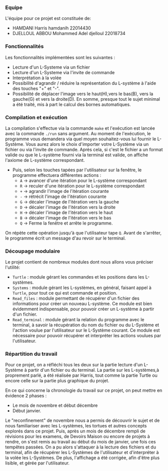 ### Equipe
L'équipe pour ce projet est constituée de:
* HAMDANI Harris hamdanih 22014430
* DJELLOUL ABBOU Mohammed Adel djelloul 22018734

### Fonctionnalités

Les fonctionnalités implémentées sont les suivantes :
- Lecture d'un L-Systeme via un fichier
- Lecture d'un L-Systeme via l'invite de commande
- Interprétation à la volée
- Possibilité d'agrandir / réduire la représentation du L-système à l'aide des touches "+" et "-".
- Possibilité de déplacer l'image vers le haut(H),vers le bas(B), vers la gauche(G) et vers la droite(D).
En somme, presque tout le sujet minimal a été traité, mis à part le calcul des bornes automatiques.


### Compilation et exécution

La compilation s'effectue via la commande `make` et l'exécution est lancée avec la commande `./run` sans argument.
Au moment de l'exécution, le programme vous demandera via quel moyen souhaitez-vous lui fournir le L-Système.
Vous aurez alors le choix d'importer votre L-Système via un fichier ou via l'invite de commande.
Après cela, si c'est le fichier a un format valide ou que le L-système fourni via la terminal est valide, on affiche l'axiome de L-système correspondant.
* Puis, selon les touches tapées par l'utilisateur sur la fenêtre, le programme effectuera différentes actions :
	* `A` -> avancer d'une itération pour le L-système correspondant
	* `R` -> reculer d'une itération pour le L-système correspondant
	* `+` -> agrandir l'image de l'itération courante
	* `-` -> rétrécit l'image de l'itération courante
	* `G` -> décaler l'image de l'itération vers la gauche
	* `D` -> décaler l'image de l'itération vers la droite
	* `H` -> décaler l'image de l'itération vers le haut
	* `B` -> décaler l'image de l'itération vers le bas
	* `Q` -> Ferme la fenêtre et arrête le programme.

On répète cette opération jusqu'à que l'utilisateur tape `Q`. Avant de s'arrêter, le programme écrit un message d'au revoir sur le terminal.

### Découpage modulaire

Le projet contient de nombreux modules dont nous allons vous préciser l'utilité:
- `Turtle` : module gérant les commandes et les positions dans les L-systèmes.
- `Systems` : module gérant les L-systèmes, en général, faisant appel à `Turtle`, pour tout ce qui est commande et position.
- `Read_files` : module permettant de récupérer d'un fichier des informations pour créer un nouveau L-système. Ce module est bien évidemment indispensable, pour pouvoir créer un L-système à partir d'un fichier.
- `Read_terminal` : module gérant la relation du programme avec le terminal, à savoir la récupération du nom du fichier ou du L-Système et l'action voulue par l'utilisateur sur le L-Système courant. Ce module est nécessaire pour pouvoir récupérer et interpréter les actions voulues par l'utilisateur.

### Répartition du travail

 Pour ce projet, on a réfléchi tous les deux sur la partie lecture d'un L-Système à partir d'un fichier ou du terminal. La partie sur les L-systèmes,à proprement parlé, a été réalisée par Harris, tout comme la partie Turtle ou encore celle sur la partie plus graphique du projet.  

 En ce qui concerne la chronologie du travail sur ce projet, on peut mettre en évidence 2 phases :
 * Le mois de novembre et début décembre
 * Début janvier.

Le "reconfinement" de novembre nous a permis de découvrir le sujet et de nous familiariser avec les L-systèmes, les tortues et autres concepts explorés dans ce projet.
Puis, après un mois de décembre rempli de révisions pour les examens, de Devoirs Maison ou encore de projets à rendre, on s'est remis au travail au début du mois de janvier, une fois ces tempêtes passées. On a pu alors s'attaquer à la lecture des fichiers et du terminal, afin de récupérer les L-Systèmes de l'utilisateur et d'interpréter à la volée les L-Systèmes. De plus, l'affichage a été corrigée, afin d'être plus lisible, et gérée par l'utilisateur.
